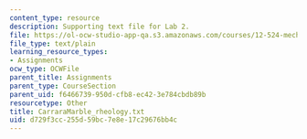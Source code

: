 ```yaml
---
content_type: resource
description: Supporting text file for Lab 2.
file: https://ol-ocw-studio-app-qa.s3.amazonaws.com/courses/12-524-mechanical-properties-of-rocks-fall-2005/d729f3cc255d59bc7e8e17c29676bb4c_CarraraMarble_rheology.txt
file_type: text/plain
learning_resource_types:
- Assignments
ocw_type: OCWFile
parent_title: Assignments
parent_type: CourseSection
parent_uid: f6466739-950d-cfb8-ec42-3e784cbdb89b
resourcetype: Other
title: CarraraMarble_rheology.txt
uid: d729f3cc-255d-59bc-7e8e-17c29676bb4c
---
```

